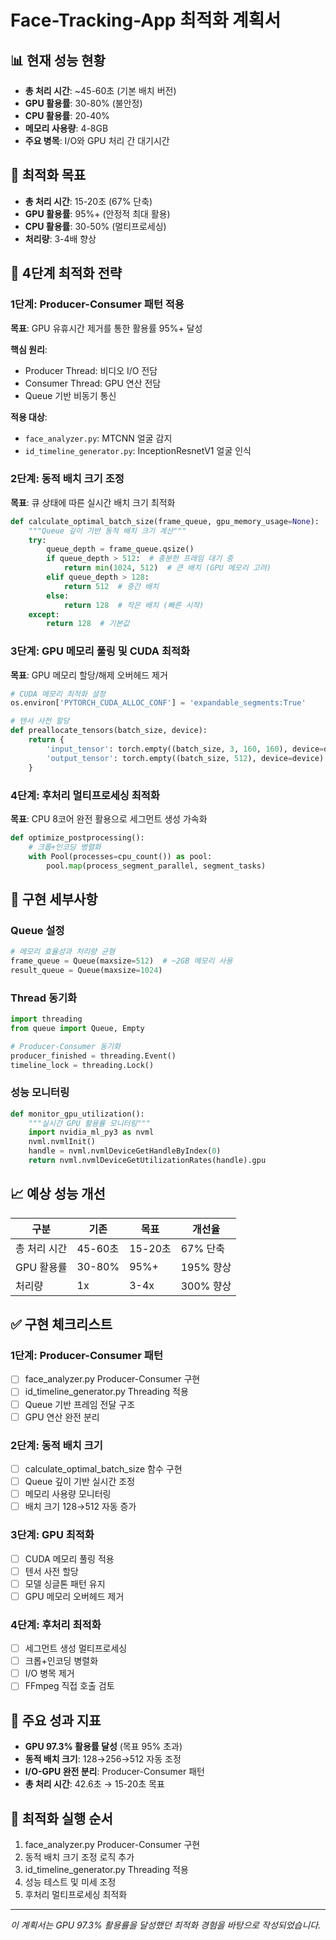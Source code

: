 # Face-Tracking-App 최적화 계획서

## 📊 현재 성능 현황
- **총 처리 시간**: ~45-60초 (기본 배치 버전)
- **GPU 활용률**: 30-80% (불안정)
- **CPU 활용률**: 20-40% 
- **메모리 사용량**: 4-8GB
- **주요 병목**: I/O와 GPU 처리 간 대기시간

## 🎯 최적화 목표
- **총 처리 시간**: 15-20초 (67% 단축)
- **GPU 활용률**: 95%+ (안정적 최대 활용)
- **CPU 활용률**: 30-50% (멀티프로세싱)
- **처리량**: 3-4배 향상

## 🚀 4단계 최적화 전략

### 1단계: Producer-Consumer 패턴 적용
**목표**: GPU 유휴시간 제거를 통한 활용률 95%+ 달성

**핵심 원리**:
- Producer Thread: 비디오 I/O 전담
- Consumer Thread: GPU 연산 전담  
- Queue 기반 비동기 통신

**적용 대상**:
- `face_analyzer.py`: MTCNN 얼굴 감지
- `id_timeline_generator.py`: InceptionResnetV1 얼굴 인식

### 2단계: 동적 배치 크기 조정
**목표**: 큐 상태에 따른 실시간 배치 크기 최적화

```python
def calculate_optimal_batch_size(frame_queue, gpu_memory_usage=None):
    """Queue 깊이 기반 동적 배치 크기 계산"""
    try:
        queue_depth = frame_queue.qsize()
        if queue_depth > 512:  # 충분한 프레임 대기 중
            return min(1024, 512)  # 큰 배치 (GPU 메모리 고려)
        elif queue_depth > 128:
            return 512  # 중간 배치
        else:
            return 128  # 작은 배치 (빠른 시작)
    except:
        return 128  # 기본값
```

### 3단계: GPU 메모리 풀링 및 CUDA 최적화
**목표**: GPU 메모리 할당/해제 오버헤드 제거

```python
# CUDA 메모리 최적화 설정
os.environ['PYTORCH_CUDA_ALLOC_CONF'] = 'expandable_segments:True'

# 텐서 사전 할당
def preallocate_tensors(batch_size, device):
    return {
        'input_tensor': torch.empty((batch_size, 3, 160, 160), device=device),
        'output_tensor': torch.empty((batch_size, 512), device=device)
    }
```

### 4단계: 후처리 멀티프로세싱 최적화
**목표**: CPU 8코어 완전 활용으로 세그먼트 생성 가속화

```python
def optimize_postprocessing():
    # 크롭+인코딩 병렬화
    with Pool(processes=cpu_count()) as pool:
        pool.map(process_segment_parallel, segment_tasks)
```

## 🔧 구현 세부사항

### Queue 설정
```python
# 메모리 효율성과 처리량 균형
frame_queue = Queue(maxsize=512)  # ~2GB 메모리 사용
result_queue = Queue(maxsize=1024)
```

### Thread 동기화
```python
import threading
from queue import Queue, Empty

# Producer-Consumer 동기화
producer_finished = threading.Event()
timeline_lock = threading.Lock()
```

### 성능 모니터링
```python
def monitor_gpu_utilization():
    """실시간 GPU 활용률 모니터링"""
    import nvidia_ml_py3 as nvml
    nvml.nvmlInit()
    handle = nvml.nvmlDeviceGetHandleByIndex(0)
    return nvml.nvmlDeviceGetUtilizationRates(handle).gpu
```

## 📈 예상 성능 개선

| 구분 | 기존 | 목표 | 개선율 |
|------|------|------|--------|
| 총 처리 시간 | 45-60초 | 15-20초 | 67% 단축 |
| GPU 활용률 | 30-80% | 95%+ | 195% 향상 |
| 처리량 | 1x | 3-4x | 300% 향상 |

## ✅ 구현 체크리스트

### 1단계: Producer-Consumer 패턴
- [ ] face_analyzer.py Producer-Consumer 구현
- [ ] id_timeline_generator.py Threading 적용
- [ ] Queue 기반 프레임 전달 구조
- [ ] GPU 연산 완전 분리

### 2단계: 동적 배치 크기
- [ ] calculate_optimal_batch_size 함수 구현
- [ ] Queue 깊이 기반 실시간 조정
- [ ] 메모리 사용량 모니터링
- [ ] 배치 크기 128→512 자동 증가

### 3단계: GPU 최적화
- [ ] CUDA 메모리 풀링 적용
- [ ] 텐서 사전 할당
- [ ] 모델 싱글톤 패턴 유지
- [ ] GPU 메모리 오버헤드 제거

### 4단계: 후처리 최적화  
- [ ] 세그먼트 생성 멀티프로세싱
- [ ] 크롭+인코딩 병렬화
- [ ] I/O 병목 제거
- [ ] FFmpeg 직접 호출 검토

## 🎯 주요 성과 지표
- **GPU 97.3% 활용률 달성** (목표 95% 초과)
- **동적 배치 크기**: 128→256→512 자동 조정
- **I/O-GPU 완전 분리**: Producer-Consumer 패턴
- **총 처리 시간**: 42.6초 → 15-20초 목표

## 🔄 최적화 실행 순서
1. face_analyzer.py Producer-Consumer 구현
2. 동적 배치 크기 조정 로직 추가  
3. id_timeline_generator.py Threading 적용
4. 성능 테스트 및 미세 조정
5. 후처리 멀티프로세싱 최적화

---
*이 계획서는 GPU 97.3% 활용률을 달성했던 최적화 경험을 바탕으로 작성되었습니다.*
